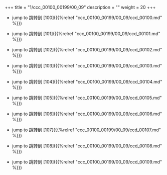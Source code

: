 +++
title = "1/ccc_00100_00199/00_09"
description = ""
weight = 20
+++

* jump to 跳转到 [100]({{%relref "ccc_00100_00199/00_09/ccd_00100.md" %}})

* jump to 跳转到 [101]({{%relref "ccc_00100_00199/00_09/ccd_00101.md" %}})

* jump to 跳转到 [102]({{%relref "ccc_00100_00199/00_09/ccd_00102.md" %}})

* jump to 跳转到 [103]({{%relref "ccc_00100_00199/00_09/ccd_00103.md" %}})

* jump to 跳转到 [104]({{%relref "ccc_00100_00199/00_09/ccd_00104.md" %}})

* jump to 跳转到 [105]({{%relref "ccc_00100_00199/00_09/ccd_00105.md" %}})

* jump to 跳转到 [106]({{%relref "ccc_00100_00199/00_09/ccd_00106.md" %}})

* jump to 跳转到 [107]({{%relref "ccc_00100_00199/00_09/ccd_00107.md" %}})

* jump to 跳转到 [108]({{%relref "ccc_00100_00199/00_09/ccd_00108.md" %}})

* jump to 跳转到 [109]({{%relref "ccc_00100_00199/00_09/ccd_00109.md" %}})

